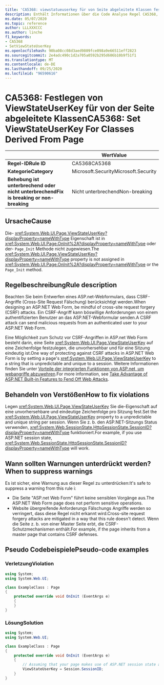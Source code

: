 ```yaml
---
title: 'CA5368: viewstatueuserkey für von Seite abgeleitete Klassen festlegen (Code Analyse)'
description: Enthält Informationen über die Code Analyse Regel CA5368, einschließlich der Gründe, der Behebung von Verstößen und der Zeit, zu der Sie unterdrückt werden soll.
ms.date: 05/07/2020
ms.topic: reference
author: LLLXXXCCC
ms.author: linche
f1_keywords:
- CA5368
- SetViewStateUserKey
ms.openlocfilehash: 90ba08cc08d3aed9809fce098a9e66511eff2823
ms.sourcegitcommit: 2e4adc490c1d2a705a0592b295d606b10b9f51f1
ms.translationtype: MT
ms.contentlocale: de-DE
ms.lasthandoff: 09/25/2020
ms.locfileid: "96590616"
---
```

# <a name="ca5368-set-viewstateuserkey-for-classes-derived-from-page"></a><span data-ttu-id="c2edb-103">CA5368: Festlegen von ViewStateUserKey für von der Seite abgeleitete Klassen</span><span class="sxs-lookup"><span data-stu-id="c2edb-103">CA5368: Set ViewStateUserKey For Classes Derived From Page</span></span>

| | <span data-ttu-id="c2edb-104">Wert</span><span class="sxs-lookup"><span data-stu-id="c2edb-104">Value</span></span> |
|-|-|
| <span data-ttu-id="c2edb-105">**Regel-ID**</span><span class="sxs-lookup"><span data-stu-id="c2edb-105">**Rule ID**</span></span> |<span data-ttu-id="c2edb-106">CA5368</span><span class="sxs-lookup"><span data-stu-id="c2edb-106">CA5368</span></span>|
| <span data-ttu-id="c2edb-107">**Kategorie**</span><span class="sxs-lookup"><span data-stu-id="c2edb-107">**Category**</span></span> |<span data-ttu-id="c2edb-108">Microsoft.Security</span><span class="sxs-lookup"><span data-stu-id="c2edb-108">Microsoft.Security</span></span>|
| <span data-ttu-id="c2edb-109">**Behebung ist unterbrechend oder nicht unterbrechend**</span><span class="sxs-lookup"><span data-stu-id="c2edb-109">**Fix is breaking or non-breaking**</span></span> |<span data-ttu-id="c2edb-110">Nicht unterbrechend</span><span class="sxs-lookup"><span data-stu-id="c2edb-110">Non-breaking</span></span>|

## <a name="cause"></a><span data-ttu-id="c2edb-111">Ursache</span><span class="sxs-lookup"><span data-stu-id="c2edb-111">Cause</span></span>

<span data-ttu-id="c2edb-112">Die- <xref:System.Web.UI.Page.ViewStateUserKey?displayProperty=nameWithType> Eigenschaft ist in <xref:System.Web.UI.Page.OnInit%2A?displayProperty=nameWithType> oder der- `Page_Init` Methode nicht zugewiesen.</span><span class="sxs-lookup"><span data-stu-id="c2edb-112">The <xref:System.Web.UI.Page.ViewStateUserKey?displayProperty=nameWithType> property is not assigned in <xref:System.Web.UI.Page.OnInit%2A?displayProperty=nameWithType> or the `Page_Init` method.</span></span>

## <a name="rule-description"></a><span data-ttu-id="c2edb-113">Regelbeschreibung</span><span class="sxs-lookup"><span data-stu-id="c2edb-113">Rule description</span></span>

<span data-ttu-id="c2edb-114">Beachten Sie beim Entwerfen eines ASP.net-Webformulars, dass CSRF-Angriffe (Cross-Site Request Fälschung) berücksichtigt werden.</span><span class="sxs-lookup"><span data-stu-id="c2edb-114">When designing an ASP.NET Web Form, be mindful of cross-site request forgery (CSRF) attacks.</span></span> <span data-ttu-id="c2edb-115">Ein CSRF-Angriff kann böswillige Anforderungen von einem authentifizierten Benutzer an das ASP.NET-Webformular senden.</span><span class="sxs-lookup"><span data-stu-id="c2edb-115">A CSRF attack can send malicious requests from an authenticated user to your ASP.NET Web Form.</span></span>

<span data-ttu-id="c2edb-116">Eine Möglichkeit zum Schutz vor CSRF-Angriffen in ASP.net Web Form besteht darin, eine Seite <xref:System.Web.UI.Page.ViewStateUserKey> auf eine Zeichenfolge festzulegen, die unvorhersehbar und für eine Sitzung eindeutig ist.</span><span class="sxs-lookup"><span data-stu-id="c2edb-116">One way of protecting against CSRF attacks in ASP.NET Web Form is by setting a page's <xref:System.Web.UI.Page.ViewStateUserKey> to a string that is unpredictable and unique to a session.</span></span> <span data-ttu-id="c2edb-117">Weitere Informationen finden Sie unter [Vorteile der integrierten Funktionen von ASP.net, um webangriffe abzuwehren](/previous-versions/dotnet/articles/ms972969(v=msdn.10)#viewstateuserkey).</span><span class="sxs-lookup"><span data-stu-id="c2edb-117">For more information, see [Take Advantage of ASP.NET Built-in Features to Fend Off Web Attacks](/previous-versions/dotnet/articles/ms972969(v=msdn.10)#viewstateuserkey).</span></span>

## <a name="how-to-fix-violations"></a><span data-ttu-id="c2edb-118">Behandeln von Verstößen</span><span class="sxs-lookup"><span data-stu-id="c2edb-118">How to fix violations</span></span>

<span data-ttu-id="c2edb-119">Legen <xref:System.Web.UI.Page.ViewStateUserKey> Sie die-Eigenschaft auf eine unvorhersehbare und eindeutige Zeichenfolge pro Sitzung fest.</span><span class="sxs-lookup"><span data-stu-id="c2edb-119">Set the <xref:System.Web.UI.Page.ViewStateUserKey> property to a unpredictable and unique string per session.</span></span> <span data-ttu-id="c2edb-120">Wenn Sie z. b. den ASP.NET-Sitzungs Status verwenden, <xref:System.Web.SessionState.HttpSessionState.SessionID?displayProperty=nameWithType> funktioniert.</span><span class="sxs-lookup"><span data-stu-id="c2edb-120">For example, if you use ASP.NET session state, <xref:System.Web.SessionState.HttpSessionState.SessionID?displayProperty=nameWithType> will work.</span></span>

## <a name="when-to-suppress-warnings"></a><span data-ttu-id="c2edb-121">Wann sollten Warnungen unterdrückt werden?</span><span class="sxs-lookup"><span data-stu-id="c2edb-121">When to suppress warnings</span></span>

<span data-ttu-id="c2edb-122">Es ist sicher, eine Warnung aus dieser Regel zu unterdrücken:</span><span class="sxs-lookup"><span data-stu-id="c2edb-122">It's safe to suppress a warning from this rule i:</span></span>

- <span data-ttu-id="c2edb-123">Die Seite "ASP.net Web Form" führt keine sensiblen Vorgänge aus.</span><span class="sxs-lookup"><span data-stu-id="c2edb-123">The ASP.NET Web Form page does not perform sensitive operations.</span></span>
- <span data-ttu-id="c2edb-124">Website übergreifende Anforderungs Fälschungs Angriffe werden so verringert, dass diese Regel nicht erkannt wird.</span><span class="sxs-lookup"><span data-stu-id="c2edb-124">Cross-site request forgery attacks are mitigated in a way that this rule doesn't detect.</span></span> <span data-ttu-id="c2edb-125">Wenn die Seite z. b. von einer Master Seite erbt, die CSRF-Schutzmechanismen enthält.</span><span class="sxs-lookup"><span data-stu-id="c2edb-125">For example, if the page inherits from a master page that contains CSRF defenses.</span></span>

## <a name="pseudo-code-examples"></a><span data-ttu-id="c2edb-126">Pseudo Codebeispiele</span><span class="sxs-lookup"><span data-stu-id="c2edb-126">Pseudo-code examples</span></span>

### <a name="violation"></a><span data-ttu-id="c2edb-127">Verletzung</span><span class="sxs-lookup"><span data-stu-id="c2edb-127">Violation</span></span>

```csharp
using System;
using System.Web.UI;

class ExampleClass : Page
{
    protected override void OnInit (EventArgs e)
    {
    }
}
```

### <a name="solution"></a><span data-ttu-id="c2edb-128">Lösung</span><span class="sxs-lookup"><span data-stu-id="c2edb-128">Solution</span></span>

```csharp
using System;
using System.Web.UI;

class ExampleClass : Page
{
    protected override void OnInit (EventArgs e)
    {
        // Assuming that your page makes use of ASP.NET session state and the SessionID is stable.
        ViewStateUserKey = Session.SessionID;
    }
}
```
